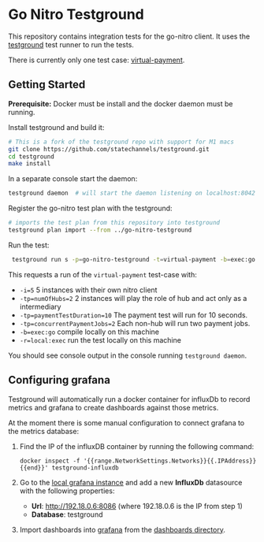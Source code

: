 # Go Nitro Testground 
This repository contains integration tests for the go-nitro client. It uses the [testground](https://docs.testground.ai/) test runner to run the tests.

There is currently only one test case: [virtual-payment](./tests/virtual-payment.go).


## Getting Started
**Prerequisite:** Docker must be install and the docker daemon must be running.

Install testground and build it:
```sh
# This is a fork of the testground repo with support for M1 macs
git clone https://github.com/statechannels/testground.git
cd testground
make install

```

In a separate console start the daemon:
```sh
testground daemon  # will start the daemon listening on localhost:8042 by default.
```

Register the go-nitro test plan with the testground:
```sh
# imports the test plan from this repository into testground
testground plan import --from ../go-nitro-testground
```
Run the test:
```sh
 testground run s -p=go-nitro-testground -t=virtual-payment -b=exec:go -r=local:exec -tp=numOfHubs=2 -i=5 -tp=paymentTestDuration=10 -tp=concurrentPaymentJobs=2
```
This requests a run of the `virtual-payment` test-case with:
- `-i=5` 5 instances with their own nitro client
- `-tp=numOfHubs=2` 2 instances will play the role of hub and act only as a intermediary 
- `-tp=paymentTestDuration=10` The payment test will run for 10 seconds.
- `-tp=concurrentPaymentJobs=2` Each non-hub will run two payment jobs.
- `-b=exec:go` compile locally on this machine
- `-r=local:exec` run the test locally on this machine


You should see console output in the console running `testground daemon`.

## Configuring grafana

Testground will automatically run a docker container for influxDb to record metrics and grafana to create dashboards against those metrics.

At the moment there is some manual configuration to connect grafana to the metrics database:

1. Find the IP of the influxDB container by running the following command:
    ```shell
    docker inspect -f '{{range.NetworkSettings.Networks}}{{.IPAddress}}{{end}}' testground-influxdb
    ```

2. Go to the [local grafana instance](http://localhost:3000/datasources/new) and add a new **InfluxDb** datasource with the following properties:

    - **Url**: http://192.18.0.6:8086 (where 192.18.0.6 is the IP from step 1)
    - **Database**: testground

3. Import dashboards into [grafana](http://localhost:3000/dashboard/import) from the [dashboards directory](./dashboards/).